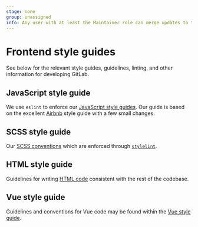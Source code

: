 ```yaml
---
stage: none
group: unassigned
info: Any user with at least the Maintainer role can merge updates to this content. For details, see https://docs.gitlab.com/ee/development/development_processes.html#development-guidelines-review.
---
```


# Frontend style guides

See below for the relevant style guides, guidelines, linting, and other information for developing GitLab.

## JavaScript style guide

We use `eslint` to enforce our [JavaScript style guides](javascript.md). Our guide is based on
the excellent [Airbnb](https://github.com/airbnb/javascript) style guide with a few small
changes.

## SCSS style guide

Our [SCSS conventions](scss.md) which are enforced through [`stylelint`](https://stylelint.io).

## HTML style guide

Guidelines for writing [HTML code](html.md) consistent with the rest of the codebase.

## Vue style guide

Guidelines and conventions for Vue code may be found within the [Vue style guide](vue.md).
